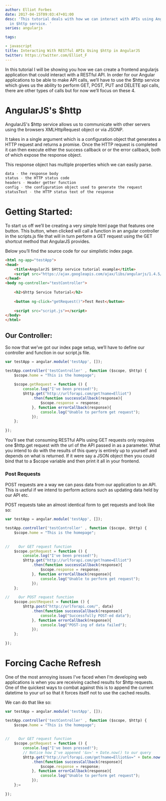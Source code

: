 ```yaml
---
author: Elliot Forbes
date: 2017-04-15T09:03:47+01:00
desc: 'This tutorial deals with how we can interact with APIs using AngularJS''s built
  in $http service. '
series: angularjs

tags:

- javascript
title: Interacting With RESTful APIs Using $http in AngularJS
twitter: https://twitter.com/Elliot_F
---
```


<p>In this tutorial I will be showing you how we can create a frontend angularjs application that could interact with a RESTful API. In order for our Angular applications to be able to make API calls, we’ll have to use the $http service which gives us the ability to perform GET, POST, PUT and DELETE api calls, there are other types of calls but for now we’ll focus on these 4.</p>

# AngularJS's $http

AngularJS's $http service allows us to communicate with other servers using the browsers XMLHttpRequest object or via JSONP.

It takes in a single argument which is a configuration object that generates a HTTP request and returns a promise. Once the HTTP request is completed it can then execute either the success callback or or the error callback, both of which expose the response object.

This response object has multiple properties which we can easily parse.

```bash
data - the response body
status - the HTTP status code
headers - Header getter function
config - the configuration object used to generate the request
statusText - the HTTP status text of the response
```

# Getting Started:

<p>To start us off we’ll be creating a very simple html page that features one button. This button, when clicked will call a function in an angular controller in the scripts.js file that will in turn perform a GET request using the GET shortcut method that AngularJS provides.</p> 

<p>Below you’ll find the source code for our simplistic index page.</p>

```html
<html ng-app="testApp">
<head>
    <title>AngularJS $Http service tutorial example</title>
    <script src="https://ajax.googleapis.com/ajax/libs/angularjs/1.4.5/angular.min.js"></script>
</head>
<body ng-controller="testController">
    
    <h2>$http Service Tutorial</h2>
    
    <button ng-click="getRequest()">Test Rest</button>
    
    <script src="script.js"></script>
</body>
</html>
```

## Our Controller:

<p>So now that we’ve got our index page setup, we’ll have to define our controller and function in our script.js file. </p>

```js
var testApp = angular.module('testApp', []);

testApp.controller('testController' , function ($scope, $http) {
    $scope.home = "This is the homepage";
    
    $scope.getRequest = function () {
        console.log("I've been pressed!");  
        $http.get("http://urlforapi.com/get?name=Elliot")
            .then(function successCallback(response){
                $scope.response = response;
            }, function errorCallback(response){
                console.log("Unable to perform get request");
            });
    };
    
});
```

<p>You’ll see that consuming RESTful APIs using GET requests only requires one $http.get request with the url of the API passed in as a parameter. What you intend to do with the results of this query is entirely up to yourself and depends on what is returned. If it were say a JSON object then you could bind that to a $scope variable and then print it all in your frontend.</p>

<h3>Post Requests</h3>

<p>POST requests are a way we can pass data from our application to an API. This is useful if we intend to perform actions such as updating data held by our API etc.</p>

<p>POST requests take an almost identical form to get requests and look like so:</p>

```js
var testApp = angular.module('testApp', []);

testApp.controller('testController' , function ($scope, $http) {
    $scope.home = "This is the homepage";
    
    
//    Our GET request function
    $scope.getRequest = function () {
        console.log("I've been pressed!");  
        $http.get("http://urlforapi.com/get?name=Elliot")
            .then(function successCallback(response){
                $scope.response = response;
            }, function errorCallback(response){
                console.log("Unable to perform get request");
            });
    };
    
//    Our POST request function
    $scope.postRequest = function () {
        $http.post("http://urlforapi.com/", data)
            .then(function successCallback(response){
                console.log("Successfully POST-ed data");
            }, function errorCallback(response){
                console.log("POST-ing of data failed");
            });
    };
    
});
```

# Forcing Cache Refresh

One of the most annoying issues I've faced when I'm developing web applications is when you are receiving cached results for $http requests. One of the quickest ways to combat against this is to append the current datetime to your url so that it forces itself not to use the cached results.

We can do that like so:

```js
var testApp = angular.module('testApp', []);

testApp.controller('testController' , function ($scope, $http) {
    $scope.home = "This is the homepage";
    
    
//    Our GET request function
    $scope.getRequest = function () {
        console.log("I've been pressed!");  
        // Notice how I've appened '&v=' + Date.now() to our query
        $http.get("http://urlforapi.com/get?name=Elliot&v=" + Date.now())
            .then(function successCallback(response){
                $scope.response = response;
            }, function errorCallback(response){
                console.log("Unable to perform get request");
            });
    };=
    
});
```